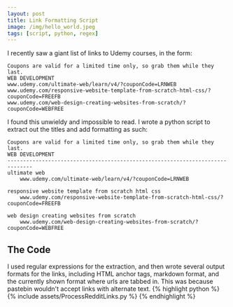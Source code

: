 ```yaml
---
layout: post
title: Link Formatting Script
image: /img/hello_world.jpeg
tags: [script, python, regex]
---
```


I recently saw a giant list of links to Udemy courses, in the form:
```
Coupons are valid for a limited time only, so grab them while they last.
WEB DEVELOPMENT
www.udemy.com/ultimate-web/learn/v4/?couponCode=LRNWEB
www.udemy.com/responsive-website-template-from-scratch-html-css/?couponCode=FREEFB
www.udemy.com/web-design-creating-websites-from-scratch/?couponCode=WEBFREE
```

I found this unwieldy and impossible to read. I wrote a python script to
extract out the titles and add formatting as such:
```
Coupons are valid for a limited time only, so grab them while they last.
WEB DEVELOPMENT
------------------------------------------------------------------------------
ultimate web
	www.udemy.com/ultimate-web/learn/v4/?couponCode=LRNWEB

responsive website template from scratch html css
	www.udemy.com/responsive-website-template-from-scratch-html-css/?couponCode=FREEFB

web design creating websites from scratch
	www.udemy.com/web-design-creating-websites-from-scratch/?couponCode=WEBFREE
```
## The Code
I used regular expressions for the extraction, and then wrote several output
formats for the links, including HTML anchor tags, markdown format, and the
currently shown format where urls are tabbed in. This was because pastebin
wouldn't accept links with alternate text. 
{% highlight python %}
{% include assets/ProcessRedditLinks.py %}
{% endhighlight %}
